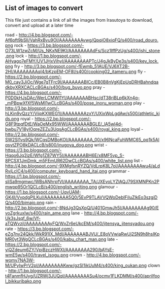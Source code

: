 ## List of images to convert

This file just contains a link of all the images from Irasutoya to download, convert and upload at a later time

road - http://4.bp.blogspot.com/-Af6pft9bSII/VahRxBvu9OI/AAAAAAAAvwg/QpqiO8xiqFQ/s400/road_douro.png
rock - https://3.bp.blogspot.com/-O73LW1zwZcM/Us_NKxNE9KI/AAAAAAAAdFs/Scz1IffPzUg/s400/ishi_stone.png
lock - http://1.bp.blogspot.com/-AHyago7eFMY/UV1JHxVihyI/AAAAAAAAPTc/J4gJkByDe3s/s400/key_lock.png
fry - http://3.bp.blogspot.com/-fEwmb_51AUE/VJ6XT2B-2HI/AAAAAAAAqI4/bKzpEM-OF8I/s400/cooking02_itameru.png
fly - https://2.bp.blogspot.com/-M0_cay3JiOc/Wge7qTFrc9I/AAAAAAABICc/EB0B8nVgKjEpUqDRHBahndqadkbyXRXCACLcBGAs/s400/bug_buyo.png
pray - https://4.bp.blogspot.com/-P0D0kHJsDAc/WerLCMWl1YI/AAAAAAABHsc/dT38riBLp6kXn4q-_mPBpwXfXf5WsMI1wCLcBGAs/s400/pose_inoru_woman.png
play - http://3.bp.blogspot.com/-hLKin9vQzzY/ViipKXWEG1I/AAAAAAAAzxY/UXixWpLgdAw/s500/athletic_kids.png
royal - https://2.bp.blogspot.com/-G8F9tpqfDtE/WaOeMx95WWI/AAAAAAABGLE/_lA5wl4d-bwbu7V18yIOqreZEZu3UqsAgCLcBGAs/s400/royal_king.png
loyal - http://2.bp.blogspot.com/-SW2SI1vs9Qk/WCqsDMBoKOI/AAAAAAAA_00/x96NcaFuhWMC65_pq1k5AIqsytZPO8kDACLcB/s800/inugoya_dog.png
wrist - https://3.bp.blogspot.com/-Hqqo6Jq2jzE/Wfg1Z87WY5I/AAAAAAABH6E/x8MF5vp_S-8PCSX1JmDmk_m5FEmUR62DwCLcBGAs/s400/white_list.png
list - http://4.bp.blogspot.com/-9XMgfsnRYZQ/VdLrpK8L7oI/AAAAAAAAwu4/aLdRvjLcIC4/s400/computer_keyboard_hand_itai.png
grammar - https://1.bp.blogspot.com/-sliSa9mgmwc/WBsANhrpfVI/AAAAAAAA_TA/JXEvoLYZlAQJ79SXMNPKn2Pmwpp95Or1QCLcB/s400/english_writing.png
glamour - https://1.bp.blogspot.com/-UqvUAM-GK4I/VvpdgPlLKuI/AAAAAAAA5Q0/5EvP9TLAVVQWoDebIFiIuZIkEo3szgiDQ/s400/bimajo.png
rain -http://2.bp.blogspot.com/-8NdJg3QsXpQ/U401GmwJh5I/AAAAAAAAg90/EvoZgrkuxIw/s400/rain_ame.png
lane - http://4.bp.blogspot.com/-Uk3sJsqf_6w/Vf-aTQWvzjI/AAAAAAAAyFQ/WxZr6eUkcEM/s400/jitensya_jitensyadou.png
rate - https://3.bp.blogspot.com/-eZg7ny24Qkk/WkR91IX_MdI/AAAAAAABJVU/_E8oVVwiaRwUj2SN9h8hsIKpMR0yt3WgQCLcBGAs/s400/kabu_chart_man.png
late - https://2.bp.blogspot.com/-yiQZdeum6ZY/VpjBzczHWXI/AAAAAAAA290/bAYsE-wmE5w/s400/travel_isogu.png
crown - http://4.bp.blogspot.com/-womv7NA3W-M/UPyIwPrV2pI/AAAAAAAAKww/gzSI1ikUuM4/s400/king_oukan.png
clown - http://1.bp.blogspot.com/-t4FanmfHJyg/UZRWj3JUQqI/AAAAAAAASu4/ocmv1FLKDMM/s400/aprilfool_bikkuribako.png
